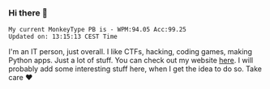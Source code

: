 ### Hi there 👋
<!-- PB START -->
```
My current MonkeyType PB is - WPM:94.05 Acc:99.25
Updated on: 13:15:13 CEST Time
```
<!-- PB END -->
I'm an IT person, just overall. I like CTFs, hacking, coding games, making Python apps. Just a lot of stuff.
You can check out my website [here](https://skill3472.github.io/).
I will probably add some interesting stuff here, when I get the idea to do so. Take care ❤️
